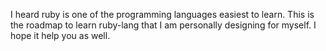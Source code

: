 I heard ruby is one of the programming languages easiest to learn.
This is the roadmap to learn ruby-lang that I am personally designing for myself.
I hope it help you as well.
